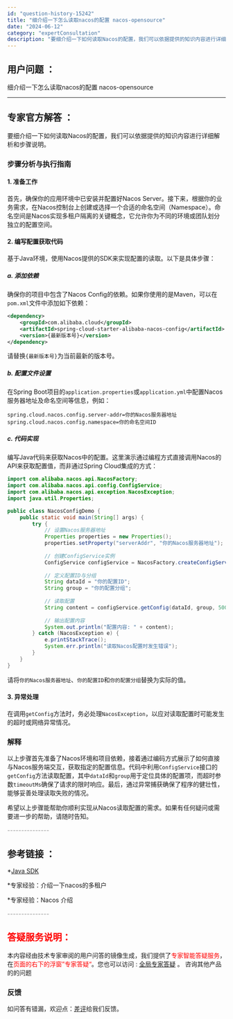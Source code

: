 ```yaml
---
id: "question-history-15242"
title: "细介绍一下怎么读取nacos的配置 nacos-opensource"
date: "2024-06-12"
category: "expertConsultation"
description: "要细介绍一下如何读取Nacos的配置，我们可以依据提供的知识内容进行详细解析和步骤说明。### 步骤分析与执行指南#### 1. 准备工作首先，确保你的应用环境中已安装并配置好Nacos Server。接下来，根据你的业务需求，在Nacos控制台上创建或选择一个合适的命名空间（Namespace）。"
---
```


## 用户问题 ： 
 细介绍一下怎么读取nacos的配置 nacos-opensource 

---------------
## 专家官方解答 ：

要细介绍一下如何读取Nacos的配置，我们可以依据提供的知识内容进行详细解析和步骤说明。

### 步骤分析与执行指南

#### 1. 准备工作
首先，确保你的应用环境中已安装并配置好Nacos Server。接下来，根据你的业务需求，在Nacos控制台上创建或选择一个合适的命名空间（Namespace）。命名空间是Nacos实现多租户隔离的关键概念，它允许你为不同的环境或团队划分独立的配置空间。

#### 2. 编写配置获取代码
基于Java环境，使用Nacos提供的SDK来实现配置的读取。以下是具体步骤：

##### a. 添加依赖
确保你的项目中包含了Nacos Config的依赖。如果你使用的是Maven，可以在`pom.xml`文件中添加如下依赖：
```xml
<dependency>
    <groupId>com.alibaba.cloud</groupId>
    <artifactId>spring-cloud-starter-alibaba-nacos-config</artifactId>
    <version>{最新版本号}</version>
</dependency>
```
请替换`{最新版本号}`为当前最新的版本号。

##### b. 配置文件设置
在Spring Boot项目的`application.properties`或`application.yml`中配置Nacos服务器地址及命名空间等信息，例如：
```properties
spring.cloud.nacos.config.server-addr=你的Nacos服务器地址
spring.cloud.nacos.config.namespace=你的命名空间ID
```

##### c. 代码实现
编写Java代码来获取Nacos中的配置。这里演示通过编程方式直接调用Nacos的API来获取配置值，而非通过Spring Cloud集成的方式：
```java
import com.alibaba.nacos.api.NacosFactory;
import com.alibaba.nacos.api.config.ConfigService;
import com.alibaba.nacos.api.exception.NacosException;
import java.util.Properties;

public class NacosConfigDemo {
    public static void main(String[] args) {
        try {
            // 设置Nacos服务器地址
            Properties properties = new Properties();
            properties.setProperty("serverAddr", "你的Nacos服务器地址");
            
            // 创建ConfigService实例
            ConfigService configService = NacosFactory.createConfigService(properties);
            
            // 定义配置ID与分组
            String dataId = "你的配置ID";
            String group = "你的配置分组";
            
            // 读取配置
            String content = configService.getConfig(dataId, group, 5000L); // 超时时间设为5秒
            
            // 输出配置内容
            System.out.println("配置内容: " + content);
        } catch (NacosException e) {
            e.printStackTrace();
            System.err.println("读取Nacos配置时发生错误");
        }
    }
}
```
请将`你的Nacos服务器地址`、`你的配置ID`和`你的配置分组`替换为实际的值。

#### 3. 异常处理
在调用`getConfig`方法时，务必处理`NacosException`，以应对读取配置时可能发生的超时或网络异常情况。

### 解释
以上步骤首先准备了Nacos环境和项目依赖，接着通过编码方式展示了如何直接与Nacos服务端交互，获取指定的配置信息。代码中利用`ConfigService`接口的`getConfig`方法读取配置，其中`dataId`和`group`用于定位具体的配置项，而超时参数`timeoutMs`确保了请求的限时响应。最后，通过异常捕获确保了程序的健壮性，能够妥善处理读取失败的情况。

希望以上步骤能帮助你顺利实现从Nacos读取配置的需求。如果有任何疑问或需要进一步的帮助，请随时告知。


<font color="#949494">---------------</font> 


## 参考链接 ：

*[Java SDK](https://nacos.io/docs/latest/guide/user/sdk)
 
 *专家经验：介绍一下nacos的多租户 
 
 *专家经验：Nacos 介绍 


 <font color="#949494">---------------</font> 
 


## <font color="#FF0000">答疑服务说明：</font> 

本内容经由技术专家审阅的用户问答的镜像生成，我们提供了<font color="#FF0000">专家智能答疑服务</font>，在<font color="#FF0000">页面的右下的浮窗”专家答疑“</font>。您也可以访问 : [全局专家答疑](https://opensource.alibaba.com/chatBot) 。 咨询其他产品的的问题

### 反馈
如问答有错漏，欢迎点：[差评](https://ai.nacos.io/user/feedbackByEnhancerGradePOJOID?enhancerGradePOJOId=15265)给我们反馈。
